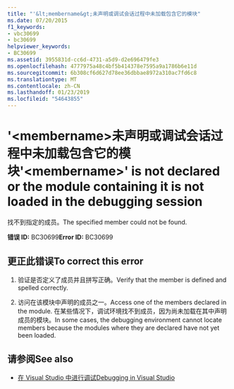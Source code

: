 ```yaml
---
title: "'&lt;membername&gt;未声明或调试会话过程中未加载包含它的模块"
ms.date: 07/20/2015
f1_keywords:
- vbc30699
- bc30699
helpviewer_keywords:
- BC30699
ms.assetid: 3955831d-cc6d-4731-a5d9-d2e696479fe3
ms.openlocfilehash: 4777975a48c4bf5b414378e7595a9a1786b6e11d
ms.sourcegitcommit: 6b308cf6d627d78ee36dbbae8972a310ac7fd6c8
ms.translationtype: MT
ms.contentlocale: zh-CN
ms.lasthandoff: 01/23/2019
ms.locfileid: "54643855"
---
```

# <a name="ltmembernamegt-is-not-declared-or-the-module-containing-it-is-not-loaded-in-the-debugging-session"></a><span data-ttu-id="ff999-102">'&lt;membername&gt;未声明或调试会话过程中未加载包含它的模块</span><span class="sxs-lookup"><span data-stu-id="ff999-102">'&lt;membername&gt;' is not declared or the module containing it is not loaded in the debugging session</span></span>
<span data-ttu-id="ff999-103">找不到指定的成员。</span><span class="sxs-lookup"><span data-stu-id="ff999-103">The specified member could not be found.</span></span>  
  
 <span data-ttu-id="ff999-104">**错误 ID:** BC30699</span><span class="sxs-lookup"><span data-stu-id="ff999-104">**Error ID:** BC30699</span></span>  
  
## <a name="to-correct-this-error"></a><span data-ttu-id="ff999-105">更正此错误</span><span class="sxs-lookup"><span data-stu-id="ff999-105">To correct this error</span></span>  
  
1.  <span data-ttu-id="ff999-106">验证是否定义了成员并且拼写正确。</span><span class="sxs-lookup"><span data-stu-id="ff999-106">Verify that the member is defined and spelled correctly.</span></span>  
  
2.  <span data-ttu-id="ff999-107">访问在该模块中声明的成员之一。</span><span class="sxs-lookup"><span data-stu-id="ff999-107">Access one of the members declared in the module.</span></span> <span data-ttu-id="ff999-108">在某些情况下，调试环境找不到成员，因为尚未加载在其中声明成员的模块。</span><span class="sxs-lookup"><span data-stu-id="ff999-108">In some cases, the debugging environment cannot locate members because the modules where they are declared have not yet been loaded.</span></span>  
  
## <a name="see-also"></a><span data-ttu-id="ff999-109">请参阅</span><span class="sxs-lookup"><span data-stu-id="ff999-109">See also</span></span>
- [<span data-ttu-id="ff999-110">在 Visual Studio 中进行调试</span><span class="sxs-lookup"><span data-stu-id="ff999-110">Debugging in Visual Studio</span></span>](/visualstudio/debugger/debugging-in-visual-studio)
